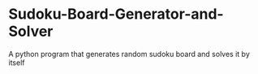 # Sudoku-Board-Generator-and-Solver
A python program that generates random sudoku board and solves it by itself
